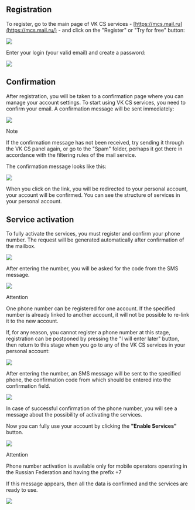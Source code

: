 ## Registration

To register, go to the main page of VK CS services - [https://mcs.mail.ru](https://mcs.mail.ru/) - and click on the "Register" or "Try for free" button:

![](./assets/1594840073702-1594840073702.png)

Enter your login (your valid email) and create a password:

![](./assets/1595452621108-1595452621108.png)

## Confirmation

After registration, you will be taken to a confirmation page where you can manage your account settings. To start using VK CS services, you need to confirm your email. A confirmation message will be sent immediately:

![](./assets/1595452685342-1595452685342.png)

Note

If the confirmation message has not been received, try sending it through the VK CS panel again, or go to the "Spam" folder, perhaps it got there in accordance with the filtering rules of the mail service.

The confirmation message looks like this:

![](./assets/1595453341075-1595453341075.png)

When you click on the link, you will be redirected to your personal account, your account will be confirmed. You can see the structure of services in your personal account.

## Service activation

To fully activate the services, you must register and confirm your phone number. The request will be generated automatically after confirmation of the mailbox.

![](./assets/1595453488909-1595453488909.png)

After entering the number, you will be asked for the code from the SMS message.

![](./assets/1595456858563-1595456858563.png)

Attention

One phone number can be registered for one account. If the specified number is already linked to another account, it will not be possible to re-link it to the new account.

If, for any reason, you cannot register a phone number at this stage, registration can be postponed by pressing the "I will enter later" button, then return to this stage when you go to any of the VK CS services in your personal account:

![](./assets/1595456517592-1595456517592.png)

After entering the number, an SMS message will be sent to the specified phone, the confirmation code from which should be entered into the confirmation field.

![](./assets/1595456657096-1595456657096.png)

In case of successful confirmation of the phone number, you will see a message about the possibility of activating the services.

Now you can fully use your account by clicking the **"Enable Services"** button.

![](./assets/1595512980478-1595512980478.png)

Attention

Phone number activation is available only for mobile operators operating in the Russian Federation and having the prefix +7

If this message appears, then all the data is confirmed and the services are ready to use.

![](./assets/1595456971525-1595456971525.png)
